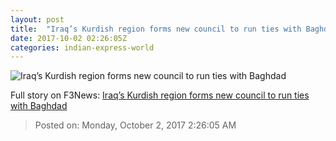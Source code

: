 ```yaml
---
layout: post
title:  "Iraq’s Kurdish region forms new council to run ties with Baghdad"
date: 2017-10-02 02:26:05Z
categories: indian-express-world
---
```


![Iraq’s Kurdish region forms new council to run ties with Baghdad](http://images.indianexpress.com/2017/10/iraq-kurdish-referendum-759.jpg?w=759)




Full story on F3News: [Iraq’s Kurdish region forms new council to run ties with Baghdad](http://www.f3nws.com/n/pjxZ2E)

> Posted on: Monday, October 2, 2017 2:26:05 AM
